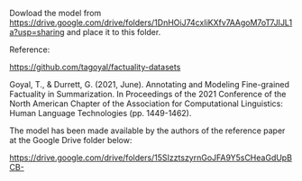 Dowload the model from https://drive.google.com/drive/folders/1DnHOiJ74cxIiKXfv7AAgoM7oT7JIJL1a?usp=sharing and place it to this folder.

Reference:

https://github.com/tagoyal/factuality-datasets

Goyal, T., & Durrett, G. (2021, June). Annotating and Modeling Fine-grained Factuality in Summarization. In Proceedings of the 2021 Conference of the North American Chapter of the Association for Computational Linguistics: Human Language Technologies (pp. 1449-1462).


The model has been made available by the authors of the reference paper at the Google Drive folder below: 

https://drive.google.com/drive/folders/15SIzztszyrnGoJFA9Y5sCHeaGdUpBCB- 
